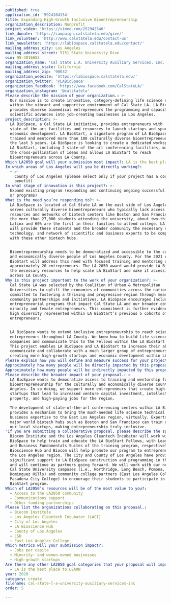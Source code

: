 ```yaml
---
published: true
application_id: '5924104134'
title: Expanding High-Growth Inclusive Bioentrepreneurship
organization_description: Nonprofit
project_video: 'https://vimeo.com/252942546'
link_donate: 'https://campaign.calstatela.edu/give/'
link_volunteer: 'http://www.calstatela.edu/contact-us'
link_newsletter: 'https://labiospace.calstatela.edu/contact/'
mailing_address_city: Los Angeles
mailing_address_street: 5151 State University Dive
ein: 95-4016653
organization_name: 'Cal State L.A. University Auxiliary Services, Inc.'
mailing_address_state: California
mailing_address_zip: '90032'
organization_website: 'https://labiospace.calstatela.edu/'
organization_twitter: '@LABioSpace'
organization_facebook: 'https://www.facebook.com/CalStateLA/'
organization_instagram: '@calstatela'
Please describe the mission of your organization.: >-
  Our mission is to create innovative, category-defining life science startups
  within the vibrant and supportive environment of Cal State LA. LA BioSpace
  provides diverse biomedical entrepreneurs the programming and capacity to turn
  scientific advances into job-creating businesses in Los Angeles.
project_description: >-
  LA BioSpace, a Cal State LA initiative, provides entrepreneurs with
  state-of-the-art facilities and resources to launch startups and spur regional
  economic development. LA BioStart, a signature program of LA BioSpace, has
  trained and mentored more than 100 culturally diverse bioentrepreneurs over
  the last 3 years. LA BioSpace is looking to create a dedicated workspace for
  LA BioStart, including 2 state-of-the-art conferencing facilities, maximizing
  the cross-pollination of ideas and allows LA BioStart to reach
  bioentrepreneurs across LA County.
Which LA2050 goal will your submission most impact?: LA is the best place to CREATE
In which areas of Los Angeles will you be directly working?:
  - >-
    County of Los Angeles (please select only if your project has a countywide
    benefit)
In what stage of innovation is this project?: >-
  Expand existing program (expanding and continuing ongoing successful projects
  or programs)
What is the need you’re responding to?: >-
  LA BioSpace is located at Cal State LA on the east side of Los Angeles and
  serves culturally diverse bioentrepreneurs who typically lack access to the
  resources and networks of biotech centers like Boston and San Francisco. Of
  the more than 27,000 students attending the university, about two-thirds are
  Latinx and 60% are the first in their families to attend college. LA BioSpace
  will provide these students and the broader community the necessary space,
  technology, and network of scientific and business experts to be competitive
  with these other biotech hubs.


  Bioentrepreneurship needs to be democratized and accessible to the culturally
  and economically diverse people of Los Angeles County. For the 2021 cohort, LA
  BioStart will address this need with focused training and mentoring of
  approximately 20 entrepreneurs. The LA 2050 award would provide LA BioSpace
  the necessary resources to help scale LA BioStart and make it accessible
  across LA County. 
Why is this project important to the work of your organization?: >-
  Cal State LA was selected by the Coalition of Urban & Metropolitan
  Universities to uplift the economies of communities across the nation. We are
  committed to fostering a thriving and progressive region through meaningful
  community partnerships and initiatives. LA BioSpace encourages inclusive
  entrepreneurial programs that impact Cal State LA and our broader community of
  minority and female entrepreneurs. This commitment is further evidenced by the
  high diversity represented within LA BioStart’s previous 5 cohorts of
  entrepreneurs.    


  LA BioSpace wants to extend inclusive entrepreneurship to reach scientists and
  entrepreneurs throughout LA County. We know how to build life science
  companies and communicate this to the Fellows within the LA BioStart program.
  This project enables LA BioSpace and LA BioStart to increase their ability to
  communicate and collaborate with a much larger group of entrepreneurs,
  creating more high-growth startups and economic development within LA County.
Please explain how you will define and measure success for your project.: "Goals for the project:\n1.\tGoal 1 – develop two conferencing centers within LA BioSpace to facilitate communication and collaboration with our partners in LA County and other biotech hubs, worldwide\n2.\tGoal 2 – support LA BioStart’s goal of increasing inclusive innovation within LA County \n\nMeasuring success for Goal 1:\n*\tCentralization of LA BioStart – 90% of LA BioStart activities such as business creation, financing, and intellectual property development will be conducted at LA BioSpace \n*\tImproved collaboration – improvement in collaboration across geographically distributed partners is measured by 1) surveying collaborators and 2) measuring communication (e.g., emails, Zoom meetings) across regions  \n\nMeasuring success for Goal 2:\n*\tLA BioStart participation – the next cohort will include approximately 20 bioentrepreneurs, with approximately 2000 participating, virtually\n*\tCompany creation – approximately 10 newly incorporated high-growth startups will join the next cohort, with another 40 LA County-based companies participating, virtually \n*\tJobs – an estimated 100 new jobs will be created by LA BioStart companies (within 12-24 months post-program participation)\n*\tIntellectual property – approximately 20 new patent provisional applications will be filed by LA BioStart companies (within 12 months post-program participation)\n*\tVenture capital & grant funding – an estimated $10MM of venture capital financing and grants will be raised by LA BioStart companies (within 12 -24 months post-program participation)\n"
Approximately how many people will be directly impacted by this proposal?: '20'
Approximately how many people will be indirectly impacted by this proposal?: '2000'
Please describe the broader impact of your proposal.: >
  LA BioSpace wants to democratize access to training and mentorship for
  bioentrepreneurship for the culturally and economically diverse County of Los
  Angeles. In so doing, we support more entrepreneurs that create high-growth
  startups that lead to increased venture capital investment, intellectually
  property, and high-paying jobs for the region. 

  The development of state-of-the-art conferencing centers within LA BioSpace
  provides a mechanism to bring the much-needed life science technical and
  business expertise to the East Los Angeles region, virtually. Experts from the
  major world biotech hubs such as Boston and San Francisco can train and mentor
  our local startups, making entrepreneurship truly inclusive. 
'If you are submitting a collaborative proposal, please describe the specific role of partner organizations in the project.': >-
  Biocom Institute and the Los Angeles Cleantech Incubator will work with LA
  BioSpace to help train and educate the LA BioStart Fellows, with Leadership
  and Business Fundamentals Suites of the training program, respectively. LA
  Bioscience Hub and Biocom will help promote our program to entrepreneurs in
  the Los Angeles region. The City and County of Los Angeles have provided
  significant support to LA BioSpace construction and programming in the past
  and will continue as partners going forward. We will work with our neighboring
  Cal State University campuses (i.e., Northridge, Long Beach, Pomona, and
  Dominguez Hills) and community college partners (East Los Angeles College and
  Pasadena City College) to encourage their students to participate in the LA
  BioStart program.
Which of LA2050’s resources will be of the most value to you?:
  - Access to the LA2050 community
  - Communications support
  - Other funding partnerships
Please list the organizations collaborating on this proposal.:
  - Biocom Institute
  - Los Angeles Cleantech Incubator (LACI)
  - City of Los Angeles
  - LA Bioscience Hub
  - County of Los Angeles
  - CSU
  - East Los Angeles College
Which metrics will your submission impact?:
  - Jobs per capita
  - Minority- and women-owned businesses
  - High-growth startups
Are there any other LA2050 goal categories that your proposal will impact?:
  - LA is the best place to LEARN
year: 2020
category: create
filename: cal-state-l-a-university-auxiliary-services-inc
order: 5

---
```


